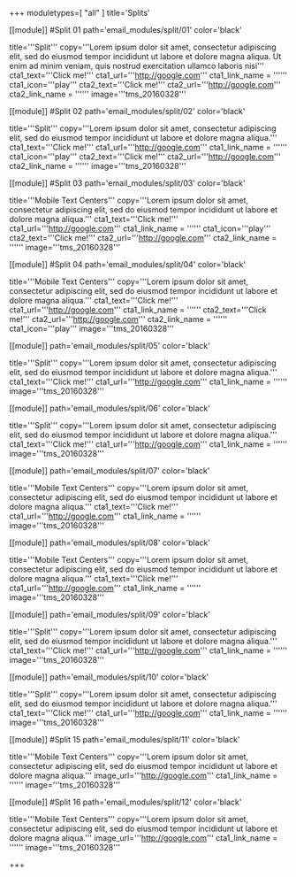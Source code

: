 +++
moduletypes=[ "all" ]
title='Splits'

[[module]] #Split 01
path='email_modules/split/01'
color='black'

  title='''Split'''
  copy='''Lorem ipsum dolor sit amet, consectetur adipiscing elit, sed do eiusmod tempor incididunt ut labore et dolore magna aliqua. Ut enim ad minim veniam, quis nostrud exercitation ullamco laboris nisi'''
  cta1_text='''Click me!'''
  cta1_url='''http://google.com'''
	cta1_link_name = ''''''
  cta1_icon='''play'''
  cta2_text='''Click me!'''
  cta2_url='''http://google.com'''
	cta2_link_name = ''''''
  image='''tms_20160328'''

[[module]] #Split 02
path='email_modules/split/02'
color='black'

  title='''Split'''
  copy='''Lorem ipsum dolor sit amet, consectetur adipiscing elit, sed do eiusmod tempor incididunt ut labore et dolore magna aliqua.'''
  cta1_text='''Click me!'''
  cta1_url='''http://google.com'''
	cta1_link_name = ''''''
  cta1_icon='''play'''
  cta2_text='''Click me!'''
  cta2_url='''http://google.com'''
	cta2_link_name = ''''''
  image='''tms_20160328'''

[[module]] #Split 03
path='email_modules/split/03'
color='black'

  title='''Mobile Text Centers'''
  copy='''Lorem ipsum dolor sit amet, consectetur adipiscing elit, sed do eiusmod tempor incididunt ut labore et dolore magna aliqua.'''
  cta1_text='''Click me!'''
  cta1_url='''http://google.com'''
	cta1_link_name = ''''''
  cta1_icon='''play'''
  cta2_text='''Click me!'''
  cta2_url='''http://google.com'''
	cta2_link_name = ''''''
  image='''tms_20160328'''

[[module]] #Split 04
path='email_modules/split/04'
color='black'

  title='''Mobile Text Centers'''
  copy='''Lorem ipsum dolor sit amet, consectetur adipiscing elit, sed do eiusmod tempor incididunt ut labore et dolore magna aliqua.'''
  cta1_text='''Click me!'''
  cta1_url='''http://google.com'''
	cta1_link_name = ''''''
  cta2_text='''Click me!'''
  cta2_url='''http://google.com'''
	cta2_link_name = ''''''
  cta1_icon='''play'''
  image='''tms_20160328'''

[[module]]
path='email_modules/split/05'
color='black'

  title='''Split'''
  copy='''Lorem ipsum dolor sit amet, consectetur adipiscing elit, sed do eiusmod tempor incididunt ut labore et dolore magna aliqua.'''
  cta1_text='''Click me!'''
  cta1_url='''http://google.com'''
	cta1_link_name = ''''''
  image='''tms_20160328'''

[[module]]
path='email_modules/split/06'
color='black'

  title='''Split'''
  copy='''Lorem ipsum dolor sit amet, consectetur adipiscing elit, sed do eiusmod tempor incididunt ut labore et dolore magna aliqua.'''
  cta1_text='''Click me!'''
  cta1_url='''http://google.com'''
	cta1_link_name = ''''''
  image='''tms_20160328'''

[[module]]
path='email_modules/split/07'
color='black'

  title='''Mobile Text Centers'''
  copy='''Lorem ipsum dolor sit amet, consectetur adipiscing elit, sed do eiusmod tempor incididunt ut labore et dolore magna aliqua.'''
  cta1_text='''Click me!'''
  cta1_url='''http://google.com'''
	cta1_link_name = ''''''
  image='''tms_20160328'''

[[module]]
path='email_modules/split/08'
color='black'

  title='''Mobile Text Centers'''
  copy='''Lorem ipsum dolor sit amet, consectetur adipiscing elit, sed do eiusmod tempor incididunt ut labore et dolore magna aliqua.'''
  cta1_text='''Click me!'''
  cta1_url='''http://google.com'''
	cta1_link_name = ''''''
  image='''tms_20160328'''

[[module]]
path='email_modules/split/09'
color='black'

  title='''Split'''
  copy='''Lorem ipsum dolor sit amet, consectetur adipiscing elit, sed do eiusmod tempor incididunt ut labore et dolore magna aliqua.'''
  cta1_text='''Click me!'''
  cta1_url='''http://google.com'''
	cta1_link_name = ''''''
  image='''tms_20160328'''

[[module]]
path='email_modules/split/10'
color='black'

  title='''Split'''
  copy='''Lorem ipsum dolor sit amet, consectetur adipiscing elit, sed do eiusmod tempor incididunt ut labore et dolore magna aliqua.'''
  cta1_text='''Click me!'''
  cta1_url='''http://google.com'''
	cta1_link_name = ''''''
  image='''tms_20160328'''

[[module]] #Split 15
path='email_modules/split/11'
color='black'

  title='''Mobile Text Centers'''
  copy='''Lorem ipsum dolor sit amet, consectetur adipiscing elit, sed do eiusmod tempor incididunt ut labore et dolore magna aliqua.'''
  image_url='''http://google.com'''
	cta1_link_name = ''''''
  image='''tms_20160328'''

[[module]] #Split 16
path='email_modules/split/12'
color='black'

  title='''Mobile Text Centers'''
  copy='''Lorem ipsum dolor sit amet, consectetur adipiscing elit, sed do eiusmod tempor incididunt ut labore et dolore magna aliqua.'''
  image_url='''http://google.com'''
	cta1_link_name = ''''''
  image='''tms_20160328'''


+++